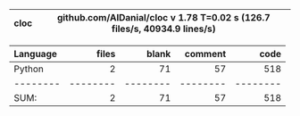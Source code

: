 cloc|github.com/AlDanial/cloc v 1.78  T=0.02 s (126.7 files/s, 40934.9 lines/s)
--- | ---

Language|files|blank|comment|code
:-------|-------:|-------:|-------:|-------:
Python|2|71|57|518
--------|--------|--------|--------|--------
SUM:|2|71|57|518
